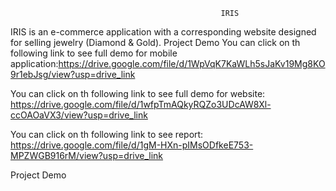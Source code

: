                                                    IRIS   
IRIS is an e-commerce application with a corresponding website designed for selling jewelry (Diamond & Gold).
Project Demo
You can click on th following link to see full demo for mobile application:https://drive.google.com/file/d/1WpVqK7KaWLh5sJaKv19Mg8KO9r1ebJsg/view?usp=drive_link

You can click on th following link to see full demo for website:
https://drive.google.com/file/d/1wfpTmAQkyRQZo3UDcAW8Xl-ccOAOaVX3/view?usp=drive_link

You can click on th following link to see report:
https://drive.google.com/file/d/1gM-HXn-pIMsODfkeE753-MPZWGB916rM/view?usp=drive_link


Project Demo
                                                                                         
